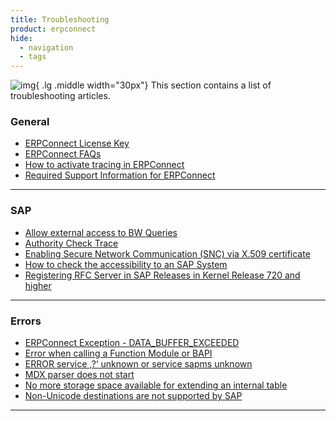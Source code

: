 ```yaml
---
title: Troubleshooting
product: erpconnect
hide:
  - navigation
  - tags
---
```


![img](site:assets/images/logos/theo-thumbs.png){ .lg .middle width="30px"} This section contains a list of troubleshooting articles.


### General

<div class="mdx-columns" markdown>

- [ERPConnect License Key](https://support.theobald-software.com/helpdesk/KB/View/13729-erpconnect-license-key)
- [ERPConnect FAQs](https://support.theobald-software.com/helpdesk/KB/View/13732-erpconnect-faqs)
- [How to activate tracing in ERPConnect](https://support.theobald-software.com/helpdesk/KB/View/13733-how-to-activate-tracing-in-erpconnect)
- [Required Support Information for ERPConnect](https://support.theobald-software.com/helpdesk/KB/View/15002-required-support-information-for-erpconnect)

</div>

---

### SAP

<div class="mdx-columns" markdown>

- [Allow external access to BW Queries](https://support.theobald-software.com/helpdesk/KB/View/13800-allow-external-access-to-bw-queries)
- [Authority Check Trace](https://support.theobald-software.com/helpdesk/KB/View/13799-authority-check-trace)
- [Enabling Secure Network Communication (SNC) via X.509 certificate](https://support.theobald-software.com/helpdesk/KB/View/13349-enabling-secure-network-communication-snc-via-x-509-certificate)
- [How to check the accessibility to an SAP System](https://support.theobald-software.com/helpdesk/KB/View/13350-how-to-check-the-accessibility-to-a-sap-system)
- [Registering RFC Server in SAP Releases in Kernel Release 720 and higher](https://support.theobald-software.com/helpdesk/KB/View/13348-registering-rfc-server-in-sap-releases-in-kernel-release-720-and-higher)

</div>

---
 
### Errors

<div class="mdx-columns" markdown>

- [ERPConnect Exception - DATA_BUFFER_EXCEEDED](https://support.theobald-software.com/helpdesk/KB/View/13731-erpconnect-exception-data-buffer-exceeded)
- [Error when calling a Function Module or BAPI](https://support.theobald-software.com/helpdesk/KB/View/13730-error-when-calling-a-function-module-or-bapi)
- [ERROR service ‚?‘ unknown or service sapms unknown](https://support.theobald-software.com/helpdesk/KB/View/13649-error-service-unknown-or-service-sapms-unknown)
- [MDX parser does not start](https://support.theobald-software.com/helpdesk/KB/View/20073-mdx-parser-does-not-start)
- [No more storage space available for extending an internal table](https://support.theobald-software.com/helpdesk/KB/View/20282-no-more-storage-space-available-for-extending-an-internal-table)
- [Non-Unicode destinations are not supported by SAP](https://support.theobald-software.com/helpdesk/KB/View/17021-non-unicode-destinations-are-not-supported-by-sap)

</div>

---